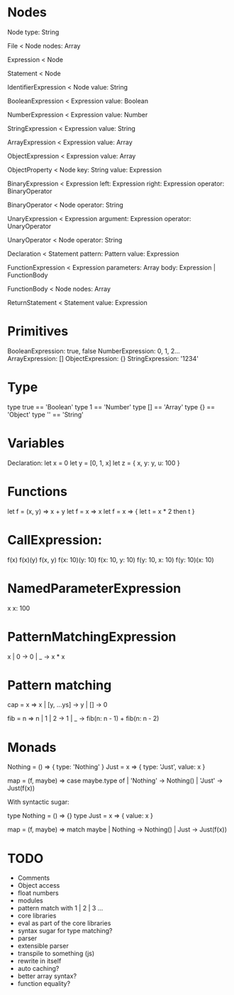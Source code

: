 # Nodes
Node
	type: String

File < Node
	nodes: Array<Node>

Expression < Node

Statement < Node

IdentifierExpression < Node
	value: String

BooleanExpression < Expression
	value: Boolean

NumberExpression < Expression
	value: Number

StringExpression < Expression
	value: String

ArrayExpression < Expression
	value: Array<Expression>

ObjectExpression < Expression
	value: Array<ObjectProperty>

ObjectProperty < Node
	key: String
	value: Expression

BinaryExpression < Expression
	left: Expression
	right: Expression
	operator: BinaryOperator

BinaryOperator < Node
	operator: String

UnaryExpression < Expression
	argument: Expression
	operator: UnaryOperator

UnaryOperator < Node
	operator: String

Declaration < Statement
	pattern: Pattern
	value: Expression

FunctionExpression < Expression
	parameters: Array<Pattern>
	body: Expression | FunctionBody

FunctionBody < Node
	nodes: Array<Node>

ReturnStatement < Statement
	value: Expression

# Primitives
BooleanExpression: true, false
NumberExpression: 0, 1, 2...
ArrayExpression: []
ObjectExpression: {}
StringExpression: '1234'

# Type
type true == 'Boolean'
type 1 == 'Number'
type [] == 'Array'
type {} == 'Object'
type '' == 'String'

# Variables
Declaration:
let x = 0
let y = [0, 1, x]
let z = {
  x,
  y: y,
  u: 100
}

# Functions
let f = (x, y) => x + y
let f = x => x
let f = x => {
	let t = x * 2
	then t
}

# CallExpression:
f(x)
f(x)(y)
f(x, y)
f(x: 10)(y: 10)
f(x: 10, y: 10)
f(y: 10, x: 10)
f(y: 10)(x: 10)

# NamedParameterExpression
x
x: 100

# PatternMatchingExpression
x | 0 -> 0 | _ -> x * x

# Pattern matching

cap = x => x
	| [y, ...ys] -> y
	| [] -> 0

fib = n => n
	| 1 | 2 -> 1
	| _ -> fib(n: n - 1) + fib(n: n - 2)

# Monads
Nothing = () => { type: 'Nothing' }
Just = x => { type: 'Just', value: x }

map = (f, maybe) => case maybe.type of
	| 'Nothing' -> Nothing()
	| 'Just' -> Just(f(x))

With syntactic sugar:

type Nothing = () => {}
type Just = x => { value: x }

map = (f, maybe) => match maybe
	| Nothing -> Nothing()
	| Just -> Just(f(x))

# TODO
- Comments
- Object access
- float numbers
- modules
- pattern match with 1 | 2 | 3 ...
- core libraries
- eval as part of the core libraries
- syntax sugar for type matching?
- parser
- extensible parser
- transpile to something (js)
- rewrite in itself
- auto caching?
- better array syntax?
- function equality?
